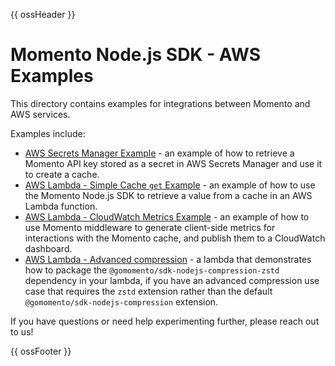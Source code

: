 {{ ossHeader }}

# Momento Node.js SDK - AWS Examples

This directory contains examples for integrations between Momento and AWS services.

Examples include:

- [AWS Secrets Manager Example](./secrets-manager) - an example of how to retrieve a Momento API key stored as a secret in AWS Secrets Manager and use it to create a cache.
- [AWS Lambda - Simple Cache `get` Example](./lambda-examples/simple-get) - an example of how to use the Momento Node.js SDK to retrieve a value from a cache in an AWS Lambda function.
- [AWS Lambda - CloudWatch Metrics Example](./lambda-examples/cloudwatch-metrics) - an example of how to use Momento middleware to generate client-side metrics for interactions with the Momento cache, and publish them to a CloudWatch dashboard.
- [AWS Lambda - Advanced compression](./lambda-examples/advanced-compression) - a lambda that demonstrates how to package the `@gomomento/sdk-nodejs-compression-zstd` dependency in your lambda, if you have an advanced compression use case that requires the `zstd` extension rather than the default `@gomomento/sdk-nodejs-compression` extension.


If you have questions or need help experimenting further, please reach out to us!

{{ ossFooter }}
